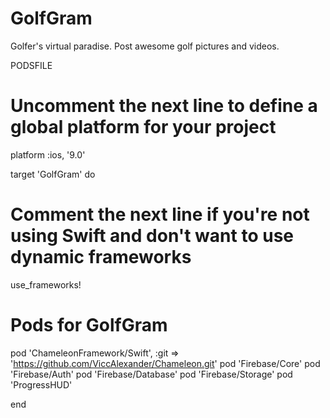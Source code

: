 # GolfGram
Golfer's virtual paradise. Post awesome golf pictures and videos.


PODSFILE
# Uncomment the next line to define a global platform for your project
platform :ios, '9.0'

target 'GolfGram' do
# Comment the next line if you're not using Swift and don't want to use dynamic frameworks
use_frameworks!

# Pods for GolfGram

pod 'ChameleonFramework/Swift', :git => 'https://github.com/ViccAlexander/Chameleon.git'
pod 'Firebase/Core'
pod 'Firebase/Auth'
pod 'Firebase/Database'
pod 'Firebase/Storage'
pod 'ProgressHUD'


end
